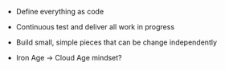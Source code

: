 - Define everything as code

- Continuous test and deliver all work in progress
- Build small, simple pieces that can be change independently

- Iron Age -> Cloud Age mindset?
